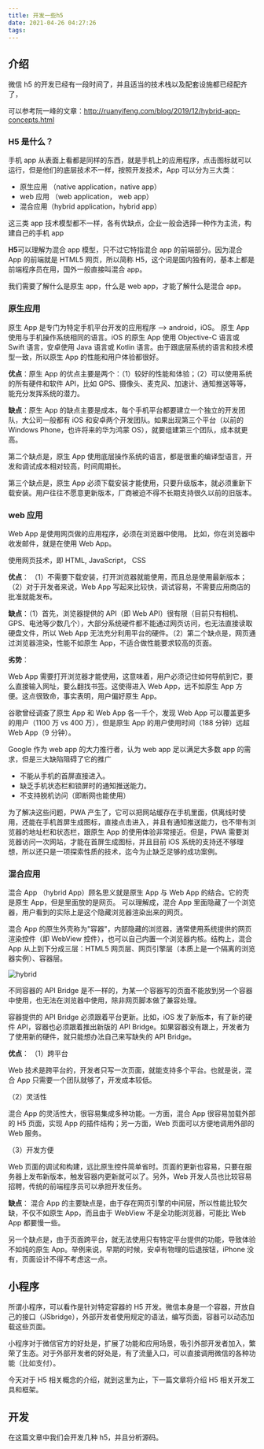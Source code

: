 ```yaml
---
title: 开发一些h5
date: 2021-04-26 04:27:26
tags:
---
```


## 介绍

微信 h5 的开发已经有一段时间了，并且适当的技术栈以及配套设施都已经配齐了，

可以参考阮一峰的文章：http://ruanyifeng.com/blog/2019/12/hybrid-app-concepts.html

### H5 是什么？

手机 app 从表面上看都是同样的东西，就是手机上的应用程序，点击图标就可以运行，但是他们的底层技术不一样，按照开发技术，App 可以分为三大类：

- 原生应用 （native application，native app）
- web 应用 （web application， web app）
- 混合应用（hybrid application，hybrid app）

这三类 app 技术模型都不一样，各有优缺点，企业一般会选择一种作为主流，构建自己的手机 app

**H5**可以理解为混合 app 模型，只不过它特指混合 app 的前端部分。因为混合 App 的前端就是 HTML5 网页，所以简称 H5，这个词是国内独有的，基本上都是前端程序员在用，国外一般直接叫混合 app。

我们需要了解什么是原生 app，什么是 web app，才能了解什么是混合 app。

### 原生应用

原生 App 是专门为特定手机平台开发的应用程序 --> android，iOS。
原生 App 使用与手机操作系统相同的语言。iOS 的原生 App 使用 Objective-C 语言或 Swift 语言，安卓使用 Java 语言或 Kotlin 语言。由于跟底层系统的语言和技术模型一致，所以原生 App 的性能和用户体验都很好。

**优点**：原生 App 的优点主要是两个：（1）较好的性能和体验；（2）可以使用系统的所有硬件和软件 API，比如 GPS、摄像头、麦克风、加速计、通知推送等等，能充分发挥系统的潜力。

**缺点**：原生 App 的缺点主要是成本，每个手机平台都要建立一个独立的开发团队，大公司一般都有 iOS 和安卓两个开发团队。如果出现第三个平台（以前的 Windows Phone，也许将来的华为鸿蒙 OS），就要组建第三个团队，成本就更高。

第二个缺点是，原生 App 使用底层操作系统的语言，都是很重的编译型语言，开发和调试成本相对较高，时间周期长。

第三个缺点是，原生 App 必须下载安装才能使用，只要升级版本，就必须重新下载安装。用户往往不愿意更新版本，厂商被迫不得不长期支持很久以前的旧版本。

### web 应用

Web App 是使用网页做的应用程序，必须在浏览器中使用。 比如，你在浏览器中收发邮件，就是在使用 Web App。

使用网页技术，即 HTML, JavaScript， CSS

**优点**： （1）不需要下载安装，打开浏览器就能使用，而且总是使用最新版本；（2）对于开发者来说，Web App 写起来比较快，调试容易，不需要应用商店的批准就能发布。

**缺点**：（1）首先，浏览器提供的 API（即 Web API）很有限（目前只有相机、GPS、电池等少数几个），大部分系统硬件都不能通过网页访问，也无法直接读取硬盘文件，所以 Web App 无法充分利用平台的硬件。（2）第二个缺点是，网页通过浏览器渲染，性能不如原生 App，不适合做性能要求较高的页面。

**劣势**：

Web App 需要打开浏览器才能使用，这意味着，用户必须记住如何导航到它，要么直接输入网址，要么翻找书签。这使得进入 Web App，远不如原生 App 方便。这点很致命，事实表明，用户偏好原生 App。

谷歌曾经调查了原生 App 和 Web App 各一千个，发现 Web App 可以覆盖更多的用户（1100 万 vs 400 万），但是原生 App 的用户使用时间（188 分钟）远超 Web App（9 分钟）。

Google 作为 web app 的大力推行者，认为 web app 足以满足大多数 app 的需求，但是三大缺陷阻碍了它的推广

- 不能从手机的首屏直接进入。
- 缺乏手机状态栏和锁屏时的通知推送能力。
- 不支持脱机访问（即断网也能使用）

为了解决这些问题，PWA 产生了，它可以把网站缓存在手机里面，供离线时使用，还能在手机首屏生成图标，直接点击进入，并且有通知推送能力，也不带有浏览器的地址栏和状态栏，跟原生 App 的使用体验非常接近。但是，PWA 需要浏览器访问一次网站，才能在首屏生成图标，并且目前 iOS 系统的支持还不够理想，所以还只是一项探索性质的技术，迄今为止缺乏足够的成功案例。

### 混合应用

混合 App （hybrid App）顾名思义就是原生 App 与 Web App 的结合。它的壳是原生 App，但是里面放的是网页。 可以理解成，混合 App 里面隐藏了一个浏览器，用户看到的实际上是这个隐藏浏览器渲染出来的网页。

混合 App 的原生外壳称为"容器"，内部隐藏的浏览器，通常使用系统提供的网页渲染控件（即 WebView 控件），也可以自己内置一个浏览器内核。结构上，混合 App 从上到下分成三层：HTML5 网页层、网页引擎层（本质上是一个隔离的浏览器实例）、容器层。

![hybrid](hybrid.jpg)

不同容器的 API Bridge 是不一样的，为某一个容器写的页面不能放到另一个容器中使用，也无法在浏览器中使用，除非网页脚本做了兼容处理。

容器提供的 API Bridge 必须跟着平台更新。比如，iOS 发了新版本，有了新的硬件 API，容器也必须跟着推出新版的 API Bridge。如果容器没有跟上，开发者为了使用新的硬件，就只能想办法自己来写缺失的 API Bridge。

**优点**：
（1）跨平台

Web 技术是跨平台的，开发者只写一次页面，就能支持多个平台。也就是说，混合 App 只需要一个团队就够了，开发成本较低。

（2）灵活性

混合 App 的灵活性大，很容易集成多种功能。一方面，混合 App 很容易加载外部的 H5 页面，实现 App 的插件结构；另一方面，Web 页面可以方便地调用外部的 Web 服务。

（3）开发方便

Web 页面的调试和构建，远比原生控件简单省时。页面的更新也容易，只要在服务器上发布新版本，触发容器内更新就可以了。另外，Web 开发人员也比较容易招聘，传统的前端程序员可以承担开发任务。

**缺点**：
混合 App 的主要缺点是，由于存在网页引擎的中间层，所以性能比较欠缺，不仅不如原生 App，而且由于 WebView 不是全功能浏览器，可能比 Web App 都要慢一些。

另一个缺点是，由于页面跨平台，就无法使用只有特定平台提供的功能，导致体验不如纯的原生 App。举例来说，早期的时候，安卓有物理的后退按钮，iPhone 没有，页面设计不得不考虑这一点。

## 小程序

所谓小程序，可以看作是针对特定容器的 H5 开发。微信本身是一个容器，开放自己的接口（JSbridge），外部开发者使用规定的语法，编写页面，容器可以动态加载这些页面。

小程序对于微信官方的好处是，扩展了功能和应用场景，吸引外部开发者加入，繁荣了生态。对于外部开发者的好处是，有了流量入口，可以直接调用微信的各种功能（比如支付）。

今天对于 H5 相关概念的介绍，就到这里为止，下一篇文章将介绍 H5 相关开发工具和框架。

## 开发

在这篇文章中我们会开发几种 h5，并且分析源码。
